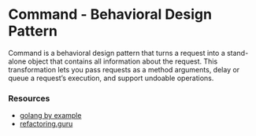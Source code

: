 # Command - Behavioral Design Pattern

Command is a behavioral design pattern that turns a request into a stand-alone object that contains all information about the request. This transformation lets you pass requests as a method arguments, delay or queue a request’s execution, and support undoable operations.

### Resources
- [golang by example](https://golangbyexample.com/command-design-pattern-golang/)
- [refactoring.guru](https://refactoring.guru/design-patterns/command)
